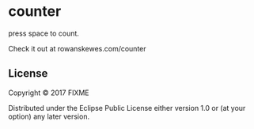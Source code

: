 # counter

press space to count.

Check it out at rowanskewes.com/counter

## License

Copyright © 2017 FIXME

Distributed under the Eclipse Public License either version 1.0 or (at
your option) any later version.
